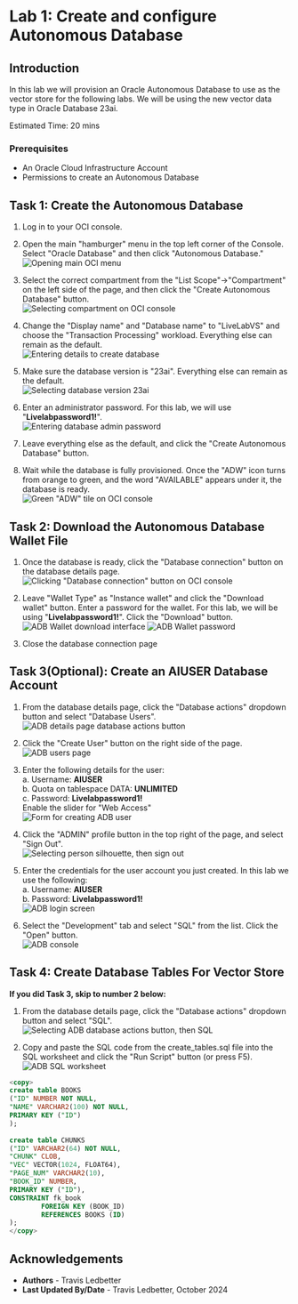 # Lab 1: Create and configure Autonomous Database

## Introduction

In this lab we will provision an Oracle Autonomous Database to use as the vector store for the following labs. We will be using the new vector data type in Oracle Database 23ai.

Estimated Time: 20 mins

### Prerequisites

* An Oracle Cloud Infrastructure Account
* Permissions to create an Autonomous Database

## Task 1: Create the Autonomous Database

1. Log in to your OCI console.

2. Open the main "hamburger" menu in the top left corner of the Console. Select "Oracle Database" and then click "Autonomous Database."    
![Opening main OCI menu](images/oci-main-menu.png)

3. Select the correct compartment from the "List Scope"→"Compartment" on the left side of the page, and then click the "Create Autonomous Database" button.    
![Selecting compartment on OCI console](images/oci-create-adb.png)

4. Change the "Display name" and "Database name" to "LiveLabVS" and choose the "Transaction Processing" workload. Everything else can remain as the default.    
![Entering details to create database](images/adb-create-form-name.png)

5. Make sure the database version is "23ai". Everything else can remain as the default.    
![Selecting database version 23ai](images/adb-create-form-version.png)

6. Enter an administrator password. For this lab, we will use "**Livelabpassword1!**".    
![Entering database admin password](images/adb-create-form-passwd.png)

7. Leave everything else as the default, and click the "Create Autonomous Database" button.

8. Wait while the database is fully provisioned. Once the "ADW" icon turns from orange to green, and the word "AVAILABLE" appears under it, the database is ready.    
![Green "ADW" tile on OCI console](images/adb-lifecycle-tile-green.png)

## Task 2: Download the Autonomous Database Wallet File

1. Once the database is ready, click the "Database connection" button on the database details page.    
![Clicking "Database connection" button on OCI console](images/adb-connection-button.png)

2. Leave "Wallet Type" as "Instance wallet" and click the "Download wallet" button. Enter a password for the wallet. For this lab, we will be using "**Livelabpassword1!**". Click the "Download" button.    
![ADB Wallet download interface](images/adb-wallet-download.png)
![ADB Wallet password](images/adb-wallet-password.png)

3. Close the database connection page

## Task 3(Optional): Create an AIUSER Database Account

1. From the database details page, click the "Database actions" dropdown button and select "Database Users".    
![ADB details page database actions button](images/adb-actions-users.png)

2. Click the "Create User" button on the right side of the page.    
![ADB users page](images/adb-users-create-user.png)

3. Enter the following details for the user:    
a. Username: **AIUSER**    
b. Quota on tablespace DATA: **UNLIMITED**    
c. Password: **Livelabpassword1!**    
Enable the slider for "Web Access"    
![Form for creating ADB user](images/adb-users-create-user-form.png)

4. Click the "ADMIN" profile button in the top right of the page, and select "Sign Out".    
![Selecting person silhouette, then sign out](images/adb-admin-signout.png)

5. Enter the credentials for the user account you just created. In this lab we use the following:    
a. Username: **AIUSER**    
b. Password: **Livelabpassword1!**    
![ADB login screen](images/adb-login-form.png)

6. Select the "Development" tab and select "SQL" from the list. Click the "Open" button.    
![ADB console](images/adb-dev-sql.png)

## Task 4: Create Database Tables For Vector Store   
**If you did Task 3, skip to number 2 below:**    
1. From the database details page, click the "Database actions" dropdown button and select "SQL".    
![Selecting ADB database actions button, then SQL](images/adb-actions-sql.png)

2. Copy and paste the SQL code from the create_tables.sql file into the SQL worksheet and click the "Run Script" button (or press F5).    
![ADB SQL worksheet](images/adb-sql-worksheet.png)



```sql
<copy>
create table BOOKS
("ID" NUMBER NOT NULL,
"NAME" VARCHAR2(100) NOT NULL,
PRIMARY KEY ("ID") 
);
 
create table CHUNKS
("ID" VARCHAR2(64) NOT NULL,
"CHUNK" CLOB,
"VEC" VECTOR(1024, FLOAT64),
"PAGE_NUM" VARCHAR2(10),
"BOOK_ID" NUMBER,
PRIMARY KEY ("ID"),
CONSTRAINT fk_book
        FOREIGN KEY (BOOK_ID)
        REFERENCES BOOKS (ID)
);
</copy>
```

## **Acknowledgements**

* **Authors** - Travis Ledbetter
* **Last Updated By/Date** - Travis Ledbetter, October 2024

